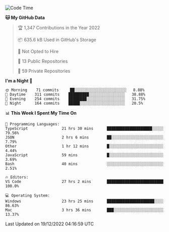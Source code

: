 <!--START_SECTION:waka-->
![Code Time](http://img.shields.io/badge/Code%20Time-3%2C395%20hrs%2055%20mins-blue)

**🐱 My GitHub Data** 

> 🏆 1,347 Contributions in the Year 2022
 > 
> 📦 635.6 kB Used in GitHub's Storage 
 > 
> 🚫 Not Opted to Hire
 > 
> 📜 13 Public Repositories 
 > 
> 🔑 59 Private Repositories  
 > 
**I'm a Night 🦉** 

```text
🌞 Morning    71 commits     ██░░░░░░░░░░░░░░░░░░░░░░░   8.88% 
🌆 Daytime    311 commits    █████████░░░░░░░░░░░░░░░░   38.88% 
🌃 Evening    254 commits    ████████░░░░░░░░░░░░░░░░░   31.75% 
🌙 Night      164 commits    █████░░░░░░░░░░░░░░░░░░░░   20.5%

```


📊 **This Week I Spent My Time On** 

```text
💬 Programming Languages: 
TypeScript               21 hrs 30 mins      ████████████████████░░░░░   79.56% 
JSON                     2 hrs 6 mins        ██░░░░░░░░░░░░░░░░░░░░░░░   7.79% 
Other                    1 hr 12 mins        █░░░░░░░░░░░░░░░░░░░░░░░░   4.44% 
JavaScript               59 mins             █░░░░░░░░░░░░░░░░░░░░░░░░   3.69% 
Bash                     40 mins             ░░░░░░░░░░░░░░░░░░░░░░░░░   2.51%

🔥 Editors: 
VS Code                  27 hrs 2 mins       █████████████████████████   100.0%

💻 Operating System: 
Windows                  23 hrs 25 mins      █████████████████████░░░░   86.63% 
Mac                      3 hrs 36 mins       ███░░░░░░░░░░░░░░░░░░░░░░   13.37%

```


 Last Updated on 19/12/2022 04:16:59 UTC
<!--END_SECTION:waka-->

